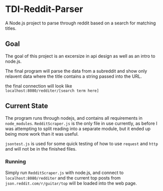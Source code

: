 # TDI-Reddit-Parser
A Node.js project to parse through reddit based on a search for matching  
titles.

## Goal
The goal of this project is an excersize in api design as well as an intro to
node.js.

The final program will parse the data from a subreddit and show only relavent
data where the title contains a string passed into the URL.

the final connection will look like  
`localhost:8080/redditer/[search term here]`
 
## Current State
The program runs through nodejs, and contains all requirements in 
`node_modules`. `RedditScraper.js` is the only file in use currently, as before
I was attempting to split reading into a separate module, but it ended up being
more work than it was useful.

`jsontest.js` is used for some quick testing of how to use `request` and `http`
and will not be in the finished files.

### Running
Simply run `RedditScraper.js` with node.js, and connect to 
`localhost:8080/redditer` and the current top posts from 
`json.reddit.com/r/guitar/top` will be loaded into the web page. 
